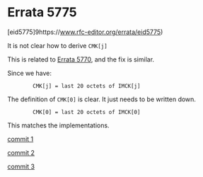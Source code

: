 # Errata 5775

[eid5775]9https://www.rfc-editor.org/errata/eid5775)

It is not clear how to derive `CMK[j]`

This is related to [Errata 5770](5770.html), and the fix is similar.

Since we have:

```
        CMK[j] = last 20 octets of IMCK[j]
```

The definition of `CMK[0]` is clear.  It just needs to be written down.

```
        CMK[0] = last 20 octets of IMCK[0]
```

This matches the implementations.


[commit 1](https://github.com/emu-wg/rfc7170bis/commit/e176ac84518a7b99949caccae4191e300f92bcab)

[commit 2](https://github.com/emu-wg/rfc7170bis/commit/0a1707352fe9dcb216a4fc2309acbd20aac211a2)

[commit 3](https://github.com/emu-wg/rfc7170bis/commit/c8a3e5d0cb9e0ad6db3eef60397231dc03582a09)

